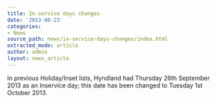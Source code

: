 ```yaml
---
title: In-service days changes
date: '2013-08-23'
categories:
- News
source_path: news/in-service-days-changes/index.html
extracted_mode: article
author: admin
layout: news_article
---
```

In previous Holiday/Inset lists, Hyndland had Thursday 26th September 2013 as an Inservice day; this date has been changed to Tuesday 1st October 2013.

